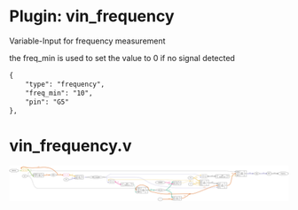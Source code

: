 # Plugin: vin_frequency

Variable-Input for frequency measurement

the freq_min is used to set the value to 0 if no signal detected

```
{
    "type": "frequency",
    "freq_min": "10",
    "pin": "G5"
},
```

# vin_frequency.v
![graphviz](./vin_frequency.svg)

